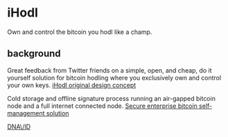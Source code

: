 # iHodl
Own and control the bitcoin you hodl like a champ.

## background
Great feedback from Twitter friends on a simple, open, and cheap, do it yourself solution for bitcoin hodling where you exclusively own and control your own keys. [iHodl original design concept](https://twitter.com/davidweisss/status/1047489532130672640)

Cold storage and offline signature process running an air-gapped bitcoin node and a full internet connected node. [Secure enterprise bitcoin self-management solution](https://github.com/davidweisss/Cold_storage "Cold storage and offline signature process running an air-gapped bitcoin node and a full internet connected node.")

[DNA\\/ID](https://dnavid.com)
